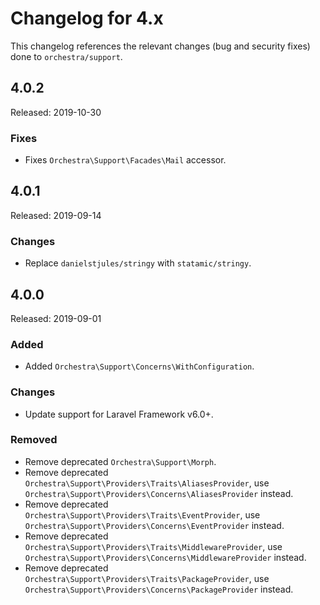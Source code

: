 # Changelog for 4.x

This changelog references the relevant changes (bug and security fixes) done to `orchestra/support`.

## 4.0.2

Released: 2019-10-30

### Fixes

* Fixes `Orchestra\Support\Facades\Mail` accessor.

## 4.0.1

Released: 2019-09-14

### Changes

* Replace `danielstjules/stringy` with `statamic/stringy`.

## 4.0.0

Released: 2019-09-01

### Added

* Added `Orchestra\Support\Concerns\WithConfiguration`.

### Changes

* Update support for Laravel Framework v6.0+.

### Removed

* Remove deprecated `Orchestra\Support\Morph`.
* Remove deprecated `Orchestra\Support\Providers\Traits\AliasesProvider`, use `Orchestra\Support\Providers\Concerns\AliasesProvider` instead.
* Remove deprecated `Orchestra\Support\Providers\Traits\EventProvider`, use `Orchestra\Support\Providers\Concerns\EventProvider` instead.
* Remove deprecated `Orchestra\Support\Providers\Traits\MiddlewareProvider`, use `Orchestra\Support\Providers\Concerns\MiddlewareProvider` instead.
* Remove deprecated `Orchestra\Support\Providers\Traits\PackageProvider`, use `Orchestra\Support\Providers\Concerns\PackageProvider` instead.
